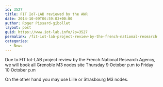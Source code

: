 ```yaml
---
id: 3527
title: FIT IoT-LAB reviewed by the ANR
date: 2014-10-09T06:59:03+00:00
author: Roger Pissard-gibollet
layout: post
guid: https://www.iot-lab.info/?p=3527
permalink: /fit-iot-lab-project-review-by-the-french-national-research-agency/
categories:
  - News
---
```

<div class="pf-content">
  <p>
    Due to FIT Iot-LAB project review by the French National Research Agency, we will book all Grenoble M3 nodes site Thursday 9 October p.m to Friday 10 October p.m
  </p>
  
  <p>
    On the other hand you may use Lille or Strasbourg M3 nodes.
  </p>
</div>